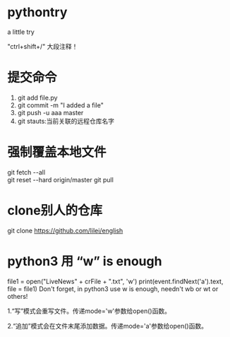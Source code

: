 # pythontry
a little try

 "ctrl+shift+/"  大段注释！
 




<!-- splite -->
# 提交命令
1. git add file.py
2. git commit -m "I added a file"
3. git push -u aaa master
4. git stauts:当前关联的远程仓库名字


# 强制覆盖本地文件
git fetch --all  
git reset --hard origin/master 
git pull


# clone别人的仓库
git clone https://github.com/lilei/english


# python3 用 “w” is enough
file1 = open("LiveNews" + crFile + ".txt", 'w')
print(event.findNext('a').text, file = file1)
Don't forget, in python3 use w is enough, needn't wb or wt or others!

1.“写”模式会重写文件。传递mode='w'参数给open()函数。

2.“追加”模式会在文件末尾添加数据。传递mode='a'参数给open()函数。

